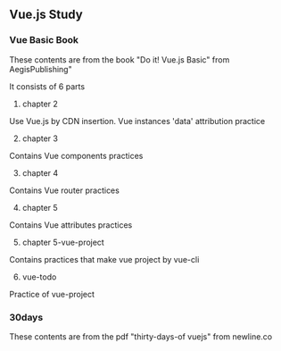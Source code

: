## Vue.js Study

### Vue Basic Book

These contents are from the book "Do it! Vue.js Basic" from AegisPublishing"

It consists of 6 parts

1. chapter 2

Use Vue.js by CDN insertion. Vue instances 'data' attribution practice

2. chapter 3

Contains Vue components practices

3. chapter 4

Contains Vue router practices

4. chapter 5

Contains Vue attributes practices

5. chapter 5-vue-project

Contains practices that make vue project by vue-cli

6. vue-todo

Practice of vue-project

### 30days

These contents are from the pdf "thirty-days-of vuejs" from newline.co

